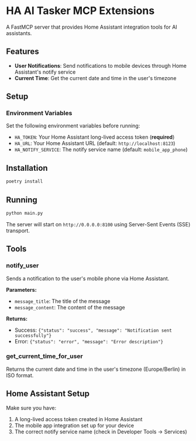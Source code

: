 # HA AI Tasker MCP Extensions

A FastMCP server that provides Home Assistant integration tools for AI assistants.

## Features

- **User Notifications**: Send notifications to mobile devices through Home Assistant's notify service
- **Current Time**: Get the current date and time in the user's timezone

## Setup

### Environment Variables

Set the following environment variables before running:

- `HA_TOKEN`: Your Home Assistant long-lived access token (**required**)
- `HA_URL`: Your Home Assistant URL (default: `http://localhost:8123`)
- `HA_NOTIFY_SERVICE`: The notify service name (default: `mobile_app_phone`)

## Installation

```bash
poetry install
```

## Running

```bash
python main.py
```

The server will start on `http://0.0.0.0:8100` using Server-Sent Events (SSE) transport.

## Tools

### notify_user
Sends a notification to the user's mobile phone via Home Assistant.

**Parameters:**
- `message_title`: The title of the message
- `message_content`: The content of the message

**Returns:**
- Success: `{"status": "success", "message": "Notification sent successfully"}`
- Error: `{"status": "error", "message": "Error description"}`

### get_current_time_for_user
Returns the current date and time in the user's timezone (Europe/Berlin) in ISO format.

## Home Assistant Setup

Make sure you have:
1. A long-lived access token created in Home Assistant
2. The mobile app integration set up for your device
3. The correct notify service name (check in Developer Tools → Services)
